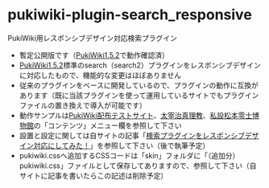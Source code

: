 # pukiwiki-plugin-search_responsive

PukiWiki用レスポンシブデザイン対応検索プラグイン

- 暫定公開版です（[PukiWiki1.5.2](https://pukiwiki.osdn.jp/?PukiWiki/Download/1.5.2)で動作確認済）
- [PukiWiki1.5.2](https://pukiwiki.osdn.jp/?PukiWiki/Download/1.5.2)標準のsearch（search2）プラグインをレスポンシブデザインに対応したもので、機能的な変更はほぼありません
- 従来のプラグインをベースに開発しているので、プラグインの動作に互換があります（既に当該プラグインを使って運用しているサイトでもプラグインファイルの置き換えで導入が可能です）
- 動作サンプルは[PukiWiki配布テストサイト](https://pukiwiki.dajya-ranger.com)、[太宰治真理教](https://dazai.dajya-ranger.com/)、[私設松本零士博物館](https://museum.dajya-ranger.com)の「コンテンツ」メニュー欄を参照して下さい
- 設置と設定に関しては自サイトの記事「[検索プラグインをレスポンシブデザイン対応にしてみた！](https://dajya-ranger.com/pukiwiki/setting-search-responsive/)」を参照して下さい（後で執筆予定）
- pukiwiki.cssへ追加するCSSコードは「skin」フォルダに「（追加分）pukiwiki.css」ファイルとして保存してありますので、参照して下さい（自サイトに記事を書いたらこの記述は削除予定）
